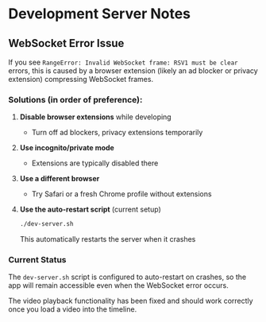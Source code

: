 # Development Server Notes

## WebSocket Error Issue

If you see `RangeError: Invalid WebSocket frame: RSV1 must be clear` errors, this is caused by a browser extension (likely an ad blocker or privacy extension) compressing WebSocket frames.

### Solutions (in order of preference):

1. **Disable browser extensions** while developing
   - Turn off ad blockers, privacy extensions temporarily
   
2. **Use incognito/private mode** 
   - Extensions are typically disabled there

3. **Use a different browser**
   - Try Safari or a fresh Chrome profile without extensions

4. **Use the auto-restart script** (current setup)
   ```bash
   ./dev-server.sh
   ```
   This automatically restarts the server when it crashes

### Current Status
The `dev-server.sh` script is configured to auto-restart on crashes, so the app will remain accessible even when the WebSocket error occurs.

The video playback functionality has been fixed and should work correctly once you load a video into the timeline.
